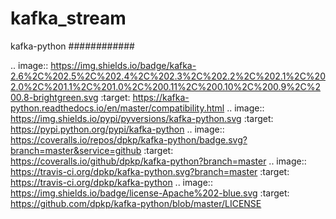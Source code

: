 # kafka_stream

kafka-python
############

.. image:: https://img.shields.io/badge/kafka-2.6%2C%202.5%2C%202.4%2C%202.3%2C%202.2%2C%202.1%2C%202.0%2C%201.1%2C%201.0%2C%200.11%2C%200.10%2C%200.9%2C%200.8-brightgreen.svg
    :target: https://kafka-python.readthedocs.io/en/master/compatibility.html
.. image:: https://img.shields.io/pypi/pyversions/kafka-python.svg
    :target: https://pypi.python.org/pypi/kafka-python
.. image:: https://coveralls.io/repos/dpkp/kafka-python/badge.svg?branch=master&service=github
    :target: https://coveralls.io/github/dpkp/kafka-python?branch=master
.. image:: https://travis-ci.org/dpkp/kafka-python.svg?branch=master
    :target: https://travis-ci.org/dpkp/kafka-python
.. image:: https://img.shields.io/badge/license-Apache%202-blue.svg
    :target: https://github.com/dpkp/kafka-python/blob/master/LICENSE